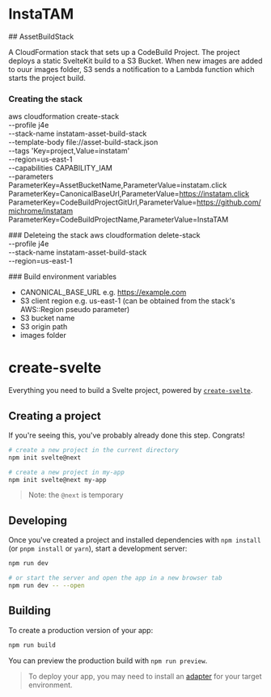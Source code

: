 # InstaTAM

## AssetBuildStack

A CloudFormation stack that sets up a CodeBuild Project. The project deploys a static SvelteKit build to a S3 Bucket. When new images are added to ouur images folder, S3 sends a notification to a Lambda function which starts the project build.

### Creating the stack

aws cloudformation create-stack \
--profile j4e \
--stack-name instatam-asset-build-stack \
--template-body file://asset-build-stack.json \
--tags 'Key=project,Value=instatam' \
--region=us-east-1 \
--capabilities CAPABILITY_IAM \
--parameters ParameterKey=AssetBucketName,ParameterValue=instatam.click \
ParameterKey=CanonicalBaseUrl,ParameterValue=https://instatam.click \
ParameterKey=CodeBuildProjectGitUrl,ParameterValue=https://github.com/michrome/instatam \
ParameterKey=CodeBuildProjectName,ParameterValue=InstaTAM

### Deleteing the stack
aws cloudformation delete-stack \
--profile j4e \
--stack-name instatam-asset-build-stack \
--region=us-east-1

### Build environment variables

- CANONICAL_BASE_URL e.g. https://example.com
- S3 client region e.g. us-east-1 (can be obtained from the stack's AWS::Region pseudo parameter)
- S3 bucket name
- S3 origin path
- images folder

# create-svelte

Everything you need to build a Svelte project, powered by [`create-svelte`](https://github.com/sveltejs/kit/tree/master/packages/create-svelte).

## Creating a project

If you're seeing this, you've probably already done this step. Congrats!

```bash
# create a new project in the current directory
npm init svelte@next

# create a new project in my-app
npm init svelte@next my-app
```

> Note: the `@next` is temporary

## Developing

Once you've created a project and installed dependencies with `npm install` (or `pnpm install` or `yarn`), start a development server:

```bash
npm run dev

# or start the server and open the app in a new browser tab
npm run dev -- --open
```

## Building

To create a production version of your app:

```bash
npm run build
```

You can preview the production build with `npm run preview`.

> To deploy your app, you may need to install an [adapter](https://kit.svelte.dev/docs/adapters) for your target environment.
